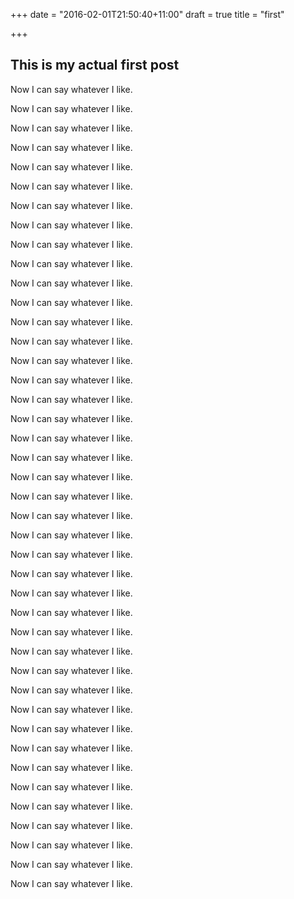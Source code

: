 +++
date = "2016-02-01T21:50:40+11:00"
draft = true
title = "first"

+++

## This is my actual first post

Now I can say whatever I like.

Now I can say whatever I like.

Now I can say whatever I like.

<!--more-->

Now I can say whatever I like.

Now I can say whatever I like.

Now I can say whatever I like.

Now I can say whatever I like.

Now I can say whatever I like.

Now I can say whatever I like.

Now I can say whatever I like.

Now I can say whatever I like.

Now I can say whatever I like.

Now I can say whatever I like.

Now I can say whatever I like.

Now I can say whatever I like.

Now I can say whatever I like.

Now I can say whatever I like.

Now I can say whatever I like.

Now I can say whatever I like.

Now I can say whatever I like.

Now I can say whatever I like.

Now I can say whatever I like.

Now I can say whatever I like.

Now I can say whatever I like.

Now I can say whatever I like.

Now I can say whatever I like.

Now I can say whatever I like.

Now I can say whatever I like.

Now I can say whatever I like.

Now I can say whatever I like.

Now I can say whatever I like.

Now I can say whatever I like.

Now I can say whatever I like.

Now I can say whatever I like.

Now I can say whatever I like.

Now I can say whatever I like.

Now I can say whatever I like.

Now I can say whatever I like.

Now I can say whatever I like.

Now I can say whatever I like.

Now I can say whatever I like.

Now I can say whatever I like.
